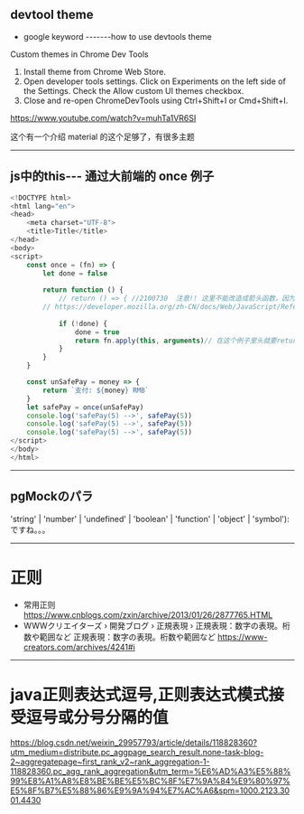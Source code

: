 ##  devtool theme

* google keyword  -------how to use devtools theme



Custom themes in Chrome Dev Tools

1. Install theme from Chrome Web Store.
2. Open developer tools settings. Click on Experiments on the left side of the Settings. Check the Allow custom UI themes checkbox.
3. Close and re-open ChromeDevTools using Ctrl+Shift+I or Cmd+Shift+I.





https://www.youtube.com/watch?v=muhTa1VR6SI

这个有一个介绍 material 的这个足够了，有很多主题



---

## js中的this--- 通过大前端的 once 例子



```javascript
<!DOCTYPE html>
<html lang="en">
<head>
    <meta charset="UTF-8">
    <title>Title</title>
</head>
<body>
<script>
    const once = (fn) => {
        let done = false
        
        return function () {
            // return () => { //2100730  注意!! 这里不能改造成箭头函数，因为下面有this （运行时候的环境，正常的时候是window，改成箭头函数后就变成了定义时候上下文，调试的时候得到了undefined）！！
        // https://developer.mozilla.org/zh-CN/docs/Web/JavaScript/Reference/Operators/this
            
            if (!done) {
                done = true
                return fn.apply(this, arguments)// 在这个例子里头就要return了
            }
        }
    }

    const unSafePay = money => {
        return `支付: ${money} RMB`
    }
    let safePay = once(unSafePay)
    console.log('safePay(5) -->', safePay(5))
    console.log('safePay(5) -->', safePay(5))
    console.log('safePay(5) -->', safePay(5))
</script>
</body>
</html>
```



---

## pgMockのパラ　

 'string' | 'number' | 'undefined' | 'boolean' | 'function' | 'object' | 'symbol'):
 ですね。。。



---

# 正则

* 常用正则  https://www.cnblogs.com/zxin/archive/2013/01/26/2877765.HTML
* WWWクリエイターズ › 開発ブログ › 正規表現 › 正規表現：数字の表現。桁数や範囲など
  正規表現：数字の表現。桁数や範囲など https://www-creators.com/archives/4241#i

---

# java正则表达式逗号,正则表达式模式接受逗号或分号分隔的值

  https://blog.csdn.net/weixin_29957793/article/details/118828360?utm_medium=distribute.pc_aggpage_search_result.none-task-blog-2~aggregatepage~first_rank_v2~rank_aggregation-1-118828360.pc_agg_rank_aggregation&utm_term=%E6%AD%A3%E5%88%99%E8%A1%A8%E8%BE%BE%E5%BC%8F%E7%9A%84%E9%80%97%E5%8F%B7%E5%88%86%E9%9A%94%E7%AC%A6&spm=1000.2123.3001.4430











